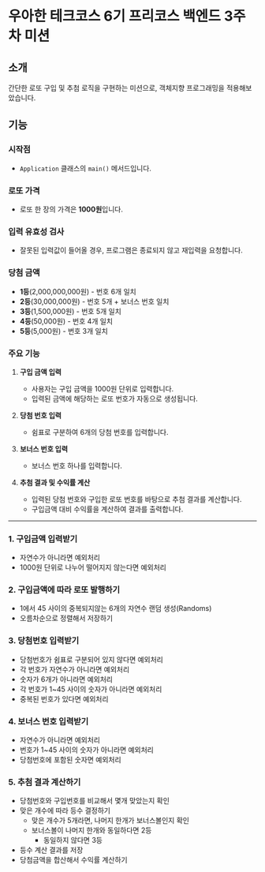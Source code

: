 # 우아한 테크코스 6기 프리코스 백엔드 3주차 미션

## 소개

간단한 로또 구입 및 추첨 로직을 구현하는 미션으로, 객체지향 프로그래밍을 적용해보았습니다.

## 기능

### 시작점

- `Application` 클래스의 `main()` 메서드입니다.

### 로또 가격

- 로또 한 장의 가격은 **1000원**입니다.

### 입력 유효성 검사

- 잘못된 입력값이 들어올 경우, 프로그램은 종료되지 않고 재입력을 요청합니다.

### 당첨 금액

- **1등**(2,000,000,000원) - 번호 6개 일치
- **2등**(30,000,000원) - 번호 5개 + 보너스 번호 일치
- **3등**(1,500,000원) - 번호 5개 일치
- **4등**(50,000원) - 번호 4개 일치
- **5등**(5,000원) - 번호 3개 일치

### 주요 기능

1. **구입 금액 입력**
    - 사용자는 구입 금액을 1000원 단위로 입력합니다.
    - 입력된 금액에 해당하는 로또 번호가 자동으로 생성됩니다.

2. **당첨 번호 입력**
    - 쉼표로 구분하여 6개의 당첨 번호를 입력합니다.

3. **보너스 번호 입력**
    - 보너스 번호 하나를 입력합니다.

4. **추첨 결과 및 수익률 계산**
    - 입력된 당첨 번호와 구입한 로또 번호를 바탕으로 추첨 결과를 계산합니다.
    - 구입금액 대비 수익률을 계산하여 결과를 출력합니다.

---

### 1. 구입금액 입력받기

- 자연수가 아니라면 예외처리
- 1000원 단위로 나누어 떨어지지 않는다면 예외처리

### 2. 구입금액에 따라 로또 발행하기

- 1에서 45 사이의 중복되지않는 6개의 자연수 랜덤 생성(Randoms)
- 오름차순으로 정렬해서 저장하기

### 3. 당첨번호 입력받기

- 당첨번호가 쉼표로 구분되어 있지 않다면 예외처리
- 각 번호가 자연수가 아니라면 예외처리
- 숫자가 6개가 아니라면 예외처리
- 각 번호가 1~45 사이의 숫자가 아니라면 예외처리
- 중복된 번호가 있다면 예외처리

### 4. 보너스 번호 입력받기

- 자연수가 아니라면 예외처리
- 번호가 1~45 사이의 숫자가 아니라면 예외처리
- 당첨번호에 포함된 숫자면 예외처리

### 5. 추첨 결과 계산하기

- 당첨번호와 구입번호를 비교해서 몇개 맞았는지 확인
- 맞은 개수에 따라 등수 결정하기
    - 맞은 개수가 5개라면, 나머지 한개가 보너스볼인지 확인
    - 보너스볼이 나머지 한개와 동일하다면 2등
        - 동일하지 않다면 3등
- 등수 계산 결과를 저장
- 당첨금액을 합산해서 수익률 계산하기
